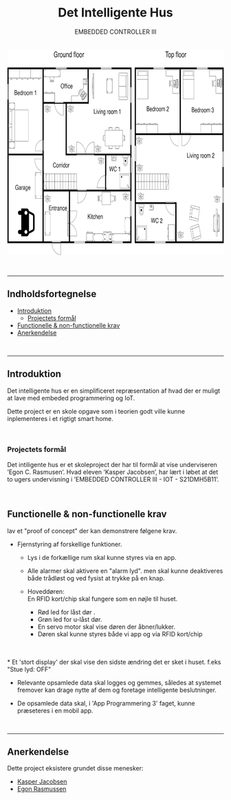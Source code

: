 <!-- PROJECT LOGO -->
<div align="center">
  <h1>Det Intelligente Hus</h1>
  <p>EMBEDDED CONTROLLER III</p><br />

  <img src="Billeder/Floor plan.png" alt="Floor plan" width="720" height="480">
</div>

<p>
<br/>
</p>

___

## Indholdsfortegnelse

* [Introduktion](#Introduktion)
    * [Projectets formål](#Projectets-formål)
* [Functionelle & non-functionelle krav](#Functionelle-&-non-functionelle-krav)
* [Anerkendelse](#Anerkendelse)

<p>
<br/>
</p>

___

## Introduktion

Det intelligente hus er en simplificeret repræsentation af hvad der er muligt at lave med embeded programmering og IoT.

Dette project er en skole opgave som i teorien godt ville kunne inplementeres i et rigtigt smart home.

<p>
<br/>
</p>

### Projectets formål

Det intiligente hus er et skoleproject der har til formål at vise underviseren ’Egon C. Rasmusen’. Hvad eleven ’Kasper Jacobsen’, har lært i løbet at det to ugers undervisning i ’EMBEDDED CONTROLLER III - IOT - S21DMH5B11’.

<p>
<br/>
</p>

## Functionelle & non-functionelle krav

lav et "proof of concept" der kan demonstrere følgene krav. 

* Fjernstyring af forskellige funktioner.

    * Lys i de forkællige rum skal kunne styres via en app.

    * Alle alarmer skal aktivere en "alarm lyd". men skal kunne deaktiveres både trådløst og ved fysist at trykke på en knap.

    * Hoveddøren: <br/>
    En RFID kort/chip skal fungere som en nøjle til huset. 
        * Rød led for låst dør .
        * Grøn led for u-låst dør.
        * En servo motor skal vise døren der åbner/lukker.
        * Døren skal kunne styres både vi app og via RFID kort/chip
        <br/>
<br/>
* Et 'stort display' der skal vise den sidste ændring det er sket i huset. f.eks "Stue lyd: OFF"

* Relevante opsamlede data skal logges og gemmes, således at systemet fremover kan drage nytte af dem og foretage intelligente beslutninger.

* De opsamlede data skal, i 'App Programmering 3' faget, kunne præseteres i en mobil app.

<p>
<br/>
</p>

___

## Anerkendelse

Dette project eksistere grundet disse menesker:

* [Kasper Jacobsen](https://github.com/Moonshine42tech)
* [Egon Rasmussen](https://github.com/EgonRasmussen)

